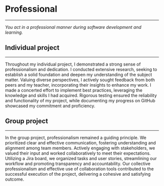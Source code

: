 # Professional
***
*You act in a professional manner during software development and learning.*

## Individual project
***
Throughout my individual project, I demonstrated a strong sense of professionalism and dedication. I conducted extensive research, seeking to establish a solid foundation and deepen my understanding of the subject matter. Valuing diverse perspectives, I actively sought feedback from both peers and my teacher, incorporating their insights to enhance my work. I made a concerted effort to implement best practices, leveraging the knowledge and skills I had acquired. Rigorous testing ensured the reliability and functionality of my project, while documenting my progress on GitHub showcased my commitment and proficiency.

## Group project
***
In the group project, professionalism remained a guiding principle. We prioritized clear and effective communication, fostering understanding and alignment among team members. Actively engaging with stakeholders, we valued their input and worked collaboratively to meet their expectations. Utilizing a Jira board, we organized tasks and user stories, streamlining our workflow and promoting transparency and accountability. Our collective professionalism and effective use of collaboration tools contributed to the successful execution of the project, delivering a cohesive and satisfying outcome.
